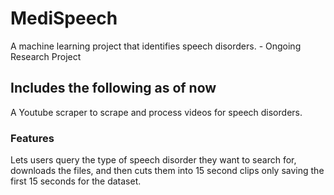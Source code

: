 # MediSpeech
A machine learning project that identifies speech disorders. - Ongoing Research Project

## Includes the following as of now
A Youtube scraper to scrape and process videos for speech disorders. 
### Features
Lets users query the type of speech disorder they want to search for, downloads the files, and then cuts them into 15 second clips only saving the first 15 seconds for the dataset.


